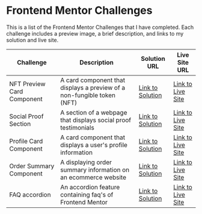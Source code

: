 # Frontend Mentor Challenges

This is a list of the Frontend Mentor Challenges that I have completed. Each challenge includes a preview image, a brief description, and links to my solution and live site.

| Challenge | Description | Solution URL | Live Site URL |
| --------- | ----------- | ------------ | -------------- |
| NFT Preview Card Component | A card component that displays a preview of a non-fungible token (NFT) | [Link to Solution](https://github.com/radeau/frontend-mentor-challenges/tree/master/nft-preview-card-component) | [Link to Live Site](https://radeau.github.io/frontend-mentor-challenges/nft-preview-card-component/src/) |
| Social Proof Section | A section of a webpage that displays social proof testimonials | [Link to Solution](https://github.com/radeau/frontend-mentor-challenges/tree/master/social-proof-section-master) | [Link to Live Site](https://radeau.github.io/frontend-mentor-challenges/social-proof-section-master/) |
| Profile Card Component | A card component that displays a user's profile information | [Link to Solution](https://github.com/radeau/frontend-mentor-challenges/tree/master/profile-card-component-main) | [Link to Live Site](https://radeau.github.io/frontend-mentor-challenges/profile-card-component-main/) |
| Order Summary Component |A displaying order summary information on an ecommerce website|[Link to Solution](https://github.com/radeau/frontend-mentor-challenges/tree/master/order-summary-component-main)|[Link to Live Site](https://radeau.github.io/frontend-mentor-challenges/order-summary-component-main/)|
| FAQ accordion |An accordion feature containing faq's of Frontend Mentor|[Link to Solution](https://github.com/radeau/frontend-mentor-challenges/tree/master/faq-accordion-main)|[Link to Live Site](#)|


